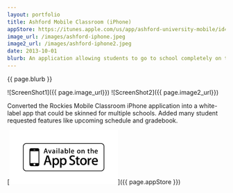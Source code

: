 ```yaml
---
layout: portfolio
title: Ashford Mobile Classroom (iPhone)
appStore: https://itunes.apple.com/us/app/ashford-university-mobile/id440722504?mt=8
image_url: /images/ashford-iphone.jpeg
image2_url: /images/ashford-iphone2.jpeg
date: 2013-10-01
blurb: An application allowing students to go to school completely on their mobile device.
---
```


{{ page.blurb }}

![ScreenShot1]({{ page.image_url}}) ![ScreenShot2]({{ page.image2_url}})

Converted the Rockies Mobile Classroom iPhone application into a white-label app that could be skinned for multiple schools.  Added many student requested features like upcoming schedule and gradebook.

[![App Store](/images/appstore.png)]({{ page.appStore }})